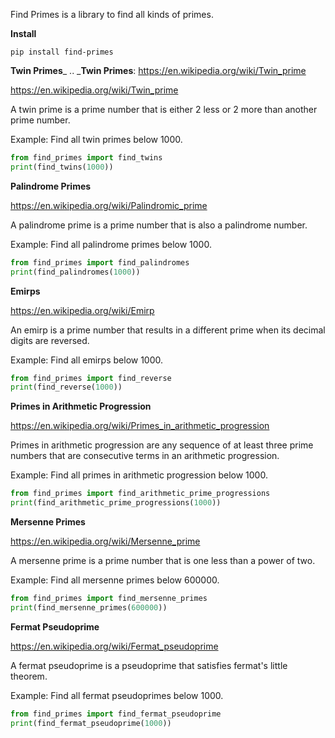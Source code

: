 Find Primes is a library to find all kinds of primes.

**Install**
```shell
pip install find-primes
```
**Twin Primes**_
.. _**Twin Primes**: https://en.wikipedia.org/wiki/Twin_prime

https://en.wikipedia.org/wiki/Twin_prime

A twin prime is a prime number that is either 2 less or 2 more than another prime number.

Example: Find all twin primes below 1000.
```python
from find_primes import find_twins
print(find_twins(1000))
```

**Palindrome Primes**

https://en.wikipedia.org/wiki/Palindromic_prime

A palindrome prime is a prime number that is also a palindrome number.

Example: Find all palindrome primes below 1000.
```python
from find_primes import find_palindromes
print(find_palindromes(1000))
```

**Emirps**

https://en.wikipedia.org/wiki/Emirp

An emirp is a prime number that results in a different prime when its decimal digits are reversed.

Example: Find all emirps below 1000.
```python
from find_primes import find_reverse
print(find_reverse(1000))
```

**Primes in Arithmetic Progression**

https://en.wikipedia.org/wiki/Primes_in_arithmetic_progression

Primes in arithmetic progression are any sequence of at least three prime numbers that are consecutive terms in an arithmetic progression.

Example: Find all primes in arithmetic progression below 1000.
```python
from find_primes import find_arithmetic_prime_progressions
print(find_arithmetic_prime_progressions(1000))
```

**Mersenne Primes**

https://en.wikipedia.org/wiki/Mersenne_prime

A mersenne prime is a prime number that is one less than a power of two.

Example: Find all mersenne primes below 600000.
```python
from find_primes import find_mersenne_primes
print(find_mersenne_primes(600000))
```

**Fermat Pseudoprime**

https://en.wikipedia.org/wiki/Fermat_pseudoprime

A fermat pseudoprime is a pseudoprime that satisfies fermat's little theorem.

Example: Find all fermat pseudoprimes below 1000.
```python
from find_primes import find_fermat_pseudoprime
print(find_fermat_pseudoprime(1000))
```